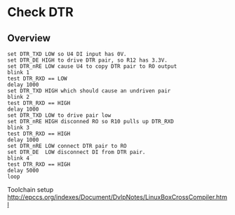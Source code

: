 # Check DTR

## Overview

``` 
set DTR_TXD LOW so U4 DI input has 0V.
set DTR_DE HIGH to drive DTR pair, so R12 has 3.3V.
set DTR_nRE LOW cause U4 to copy DTR pair to RO output
blink 1
test DTR_RXD == LOW
delay 1000
set DTR_TXD HIGH which should cause an undriven pair
blink 2
test DTR_RXD == HIGH
delay 1000
set DTR_TXD LOW to drive pair low
set DTR_nRE HIGH disconned RO so R10 pulls up DTR_RXD
blink 3
test DTR_RXD == HIGH
delay 1000
set DTR_nRE LOW connect DTR pair to RO
set DTR_DE  LOW disconnect DI from DTR pair.
blink 4
test DTR_RXD == HIGH
delay 5000
loop
``` 

Toolchain setup http://epccs.org/indexes/Document/DvlpNotes/LinuxBoxCrossCompiler.html


